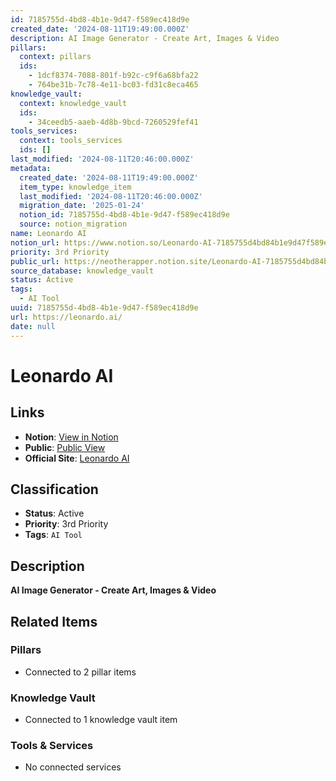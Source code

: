 ```yaml
---
id: 7185755d-4bd8-4b1e-9d47-f589ec418d9e
created_date: '2024-08-11T19:49:00.000Z'
description: AI Image Generator - Create Art, Images & Video
pillars:
  context: pillars
  ids: 
    - 1dcf8374-7088-801f-b92c-c9f6a68bfa22
    - 764be31b-7c78-4e11-bc03-fd31c8eca465
knowledge_vault:
  context: knowledge_vault
  ids:
    - 34ceedb5-aaeb-4d8b-9bcd-7260529fef41
tools_services:
  context: tools_services
  ids: []
last_modified: '2024-08-11T20:46:00.000Z'
metadata:
  created_date: '2024-08-11T19:49:00.000Z'
  item_type: knowledge_item
  last_modified: '2024-08-11T20:46:00.000Z'
  migration_date: '2025-01-24'
  notion_id: 7185755d-4bd8-4b1e-9d47-f589ec418d9e
  source: notion_migration
name: Leonardo AI
notion_url: https://www.notion.so/Leonardo-AI-7185755d4bd84b1e9d47f589ec418d9e
priority: 3rd Priority
public_url: https://neotherapper.notion.site/Leonardo-AI-7185755d4bd84b1e9d47f589ec418d9e
source_database: knowledge_vault
status: Active
tags: 
  - AI Tool
uuid: 7185755d-4bd8-4b1e-9d47-f589ec418d9e
url: https://leonardo.ai/
date: null
---
```


# Leonardo AI

## Links
- **Notion**: [View in Notion](https://www.notion.so/Leonardo-AI-7185755d4bd84b1e9d47f589ec418d9e)
- **Public**: [Public View](https://neotherapper.notion.site/Leonardo-AI-7185755d4bd84b1e9d47f589ec418d9e)
- **Official Site**: [Leonardo AI](https://leonardo.ai/)

## Classification
- **Status**: Active
- **Priority**: 3rd Priority
- **Tags**: `AI Tool`

## Description
**AI Image Generator - Create Art, Images & Video**

## Related Items

### Pillars
- Connected to 2 pillar items

### Knowledge Vault
- Connected to 1 knowledge vault item

### Tools & Services
- No connected services